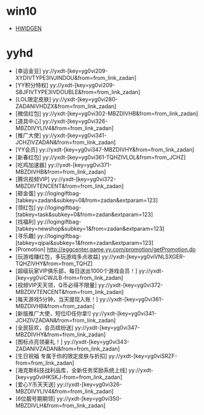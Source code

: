 # win10
- [HWIDGEN](https://dl.lancdn.com/landian/software/HWIDGEN/)

# yyhd
- [幸运金豆] yy://yxdt-[key=yg0vi209-XYDIVTYPE3IVJINDOU&from=from_link_zadan]
- [YY积分特权] yy://yxdt-[key=yg0vi209-SBJFIVTYPE3IVDOUBLE&from=from_link_zadan]
- [LOL限定皮肤] yy://yxdt-[key=yg0vi280-ZADANIVHDZX&from=from_link_zadan]
- [微信红包] yy://yxdt-[key=yg0vi302-MBZDIVHB&from=from_link_zadan]
- [道具中心] yy://yxdt-[key=yg0vi326-MBZDIVYLIV4&from=from_link_zadan]
- [推广大使] yy://yxdt-[key=yg0vi341-JCHZIVZADAN&from=from_link_zadan]
- [YY会员] yy://yxdt-[key=yg0vi347-MBZDIVHY&from=from_link_zadan]
- [新春红包] yy://yxdt-[key=yg0vi361-TQHZIVLOL&from=from_JCHZ]
- [吃鸡加速器] yy://yxdt-[key=yg0vi371-MBZDIVHB&from=from_link_zadan]
- [腾讯视频VIP] yy://yxdt-[key=yg0vi372-MBZDIVTENCENT&from=from_link_zadan]
- [砸金蛋] yy://logingiftbag-[tabkey=zadan&subkey=0&from=zadan&extparam=123]
- [领红包] yy://logingiftbag-[tabkey=task&subkey=0&from=zadan&extparam=123]
- [找福利] yy://logingiftbag-[tabkey=newshop&subkey=1&from=zadan&extparam=123]
- [寻乐趣] yy://logingiftbag-[tabkey=qipai&subkey=1&from=zadan&extparam=123]
- [Promotion] http://eggcenter.game.yy.com/promotion/getPromotion.do
- [玩游戏赚红包，多玩游戏多点收益] yy://yxdt-[key=yg0viVNLSXGER-TQHZIVHY&from=from_TQHZ]
- [超级玩家VIP俱乐部，每日送出1000个游戏会员！] yy://yxdt-[key=yg0viCWJLB-from=from_link_zadan]
- [视频VIP天天领，Q币必得不限量] yy://yxdt-[key=yg0vi372-MBZDIVTENCENT&from=from_link_zadan]
- [每天游戏5分钟，当天提现入账！] yy://yxdt-[key=yg0vi361-MBZDIVHB&from=from_zadan]
- [新版推广大使，短位ID任你拿!] yy://yxdt-[key=yg0vi341-JCHZIVZADAN&from=from_link_zadan]
- [全民狂欢，会员缤纷送] yy://yxdt-[key=yg0vi347-MBZDIVHY&from=from_link_zadan]
- [图标点亮领豪礼！] yy://yxdt-[key=yg0vi343-ZADANIVZADAN&from=from_link_zadan]
- [生日祝福 专属于你的限定皮肤与折扣] yy://yxdt-[key=yg0viSRZF-from=from_link_zadan]
- [海克斯科技战利品库，全新任务奖励系统上线] yy://yxdt-[key=yg0viHKSKJ-from=from_link_zadan]
- [爱心Y币天天送] yy://yxdt-[key=yg0vi326-MBZDIVYLIV4&from=from_link_zadan]
- [6位靓号期期领] yy://yxdt-[key=yg0vi350-MBZDIVLH&from=from_link_zadan]